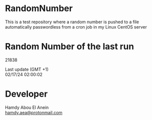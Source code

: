 # RandomNumber    
This is a test repository where a random number is pushed to a file automatically passwordless from a cron job in my Linux CentOS server    
# Random Number of the last run   
21838
      
Last update (GMT +1)    
02/17/24 02:00:02
# Developer    
Hamdy Abou El Anein   
hamdy.aea@protonmail.com
